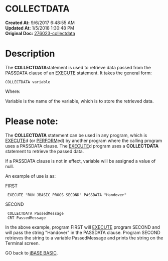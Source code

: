 # COLLECTDATA

**Created At:** 9/6/2017 6:48:55 AM  
**Updated At:** 1/5/2018 1:30:48 PM  
**Original Doc:** [276023-collectdata](https://docs.jbase.com/36868-jbase-basic/276023-collectdata)  


# Description

The **COLLECTDATA**statement is used to retrieve data passed from the PASSDATA clause of an [EXECUTE](./../execute) statement. It takes the general form:

```
COLLECTDATA variable
```

Where:

Variable is the name of the variable, which is to store the retrieved data.

# Please note:

The **COLLECTDATA** statement can be used in any program, which is [EXECUTE](./../execute)d (or [PERFORM](./../execute)ed) by another program where the calling program uses a PASSDATA clause. The [EXECUTE](./../execute)d program uses a **COLLECTDATA** statement to retrieve the passed data.

If a PASSDATA clause is not in effect, variable will be assigned a value of null.

An example of use is as:

FIRST

```
 EXECUTE "RUN JBASIC_PROGS SECOND" PASSDATA "Handover"
```

SECOND

```
 COLLECTDATA PassedMessage
 CRT PassedMessage
```



In the above example, program FIRST will [EXECUTE](./../execute) program SECOND and will pass the string "Handover" in the PASSDATA clause. Program SECOND retrieves the string to a variable PassedMessage and prints the string on the Terminal screen.



GO back to [jBASE BASIC](./../jbase-basic-programmers-reference-guide).
